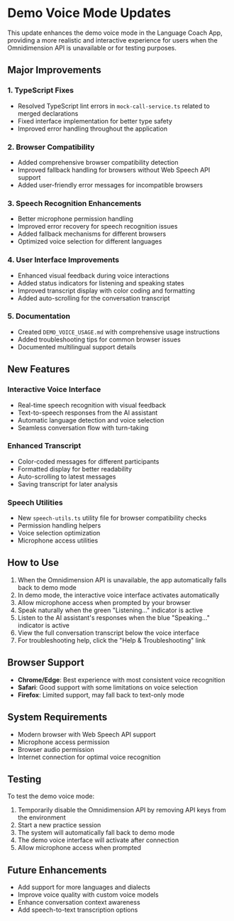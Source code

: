 # Demo Voice Mode Updates

This update enhances the demo voice mode in the Language Coach App, providing a more realistic and interactive experience for users when the Omnidimension API is unavailable or for testing purposes.

## Major Improvements

### 1. TypeScript Fixes
- Resolved TypeScript lint errors in `mock-call-service.ts` related to merged declarations
- Fixed interface implementation for better type safety
- Improved error handling throughout the application

### 2. Browser Compatibility
- Added comprehensive browser compatibility detection
- Improved fallback handling for browsers without Web Speech API support
- Added user-friendly error messages for incompatible browsers

### 3. Speech Recognition Enhancements
- Better microphone permission handling
- Improved error recovery for speech recognition issues
- Added fallback mechanisms for different browsers
- Optimized voice selection for different languages

### 4. User Interface Improvements
- Enhanced visual feedback during voice interactions
- Added status indicators for listening and speaking states
- Improved transcript display with color coding and formatting
- Added auto-scrolling for the conversation transcript

### 5. Documentation
- Created `DEMO_VOICE_USAGE.md` with comprehensive usage instructions
- Added troubleshooting tips for common browser issues
- Documented multilingual support details

## New Features

### Interactive Voice Interface
- Real-time speech recognition with visual feedback
- Text-to-speech responses from the AI assistant
- Automatic language detection and voice selection
- Seamless conversation flow with turn-taking

### Enhanced Transcript
- Color-coded messages for different participants
- Formatted display for better readability
- Auto-scrolling to latest messages
- Saving transcript for later analysis

### Speech Utilities
- New `speech-utils.ts` utility file for browser compatibility checks
- Permission handling helpers
- Voice selection optimization
- Microphone access utilities

## How to Use

1. When the Omnidimension API is unavailable, the app automatically falls back to demo mode
2. In demo mode, the interactive voice interface activates automatically
3. Allow microphone access when prompted by your browser
4. Speak naturally when the green "Listening..." indicator is active
5. Listen to the AI assistant's responses when the blue "Speaking..." indicator is active
6. View the full conversation transcript below the voice interface
7. For troubleshooting help, click the "Help & Troubleshooting" link

## Browser Support

- **Chrome/Edge**: Best experience with most consistent voice recognition
- **Safari**: Good support with some limitations on voice selection
- **Firefox**: Limited support, may fall back to text-only mode

## System Requirements

- Modern browser with Web Speech API support
- Microphone access permission
- Browser audio permission
- Internet connection for optimal voice recognition

## Testing

To test the demo voice mode:
1. Temporarily disable the Omnidimension API by removing API keys from the environment
2. Start a new practice session
3. The system will automatically fall back to demo mode
4. The demo voice interface will activate after connection
5. Allow microphone access when prompted

## Future Enhancements

- Add support for more languages and dialects
- Improve voice quality with custom voice models
- Enhance conversation context awareness
- Add speech-to-text transcription options
